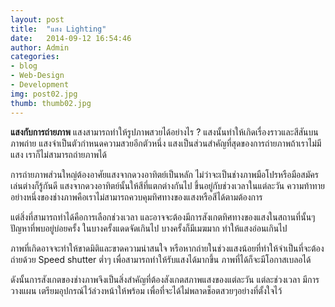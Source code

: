 ```yaml
---
layout: post
title:  "แสง Lighting"
date:   2014-09-12 16:54:46
author: Admin
categories: 
- blog
- Web-Design
- Development
img: post02.jpg
thumb: thumb02.jpg
---
```


<b>แสงกับการถ่ายภาพ</b> แสงสามารถทำให้รูปภาพสวยได้อย่างไร ? แสงนั้นทำให้เกิดเรื่องราวและสีสันบนภาพถ่าย แสงจำเป็นตัวกำหนดความสวยอีกตัวหนึ่ง แสงเป็นส่วนสำคัญที่สุดของการถ่ายภาพถ้าเราไม่มีแสง เราก็ไม่สามารถถ่ายภาพได้

การถ่ายภาพส่วนใหญ่ต้องอาศัยแสงจากดวงอาทิตย์เป็นหลัก ไม่ว่าจะเป็นช่างภาพมือโปรหรือมือสมัครเล่นต่างก็รู้กันดี แสงจากดวงอาทิตย์นั้นให้สีที่แตกต่างกันไป ขึ้นอยู่กับช่วงเวลาในแต่ละวัน ความท้าทายอย่างหนึ่งของช่างภาพคือเราไม่สามารถควบคุมทิศทางของแสงหรือสีได้ตามต้องการ
 <!--more-->
แต่สิ่งที่สามารถทำได้คือการเลือกช่วงเวลา และอาจจะต้องมีการสังเกตทิศทางของแสงในสถานที่นั้นๆ ปัญหาที่พบอยู่บ่อยครั้ง ในบางครั้งแดดจัดเกินไป บางครั้งก็มีเมฆมาก ทำให้แสงอ่อนเกินไป

ภาพที่เกิดอาจจะทำให้ขาดมิติและขาดความน่าสนใจ หรือหากถ่ายในช่วงแสงน้อยที่ทำให้จำเป็นที่จะต้องถ่ายด้วย Speed shutter ต่ำๆ เพื่อสามารถทำให้รับแสงได้มากขึ้น ภาพที่ได้ก็จะมีโอกาสเบลอได้

ดังนั้นการสังเกตของช่างภาพจึงเป็นสิ่งสำคัญที่ต้องสังเกตสภาพแสงของแต่ละวัน แต่ละช่วงเวลา มีการวางแผน เตรียมอุปกรณ์ไว้ล่วงหน้าให้พร้อม เพื่อที่จะได้ไม่พลาดช็อตสวยๆอย่างที่ตั้งใจไว้


[hampden]: https://github.com/jekyll/jekyll